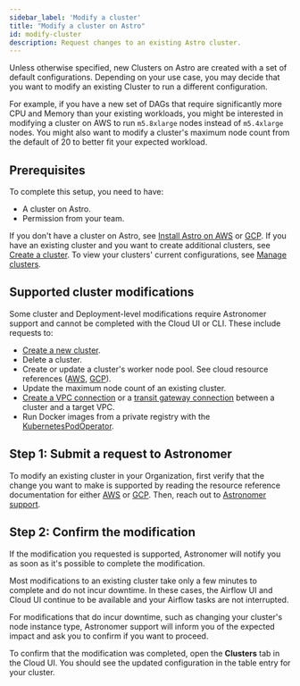 ```yaml
---
sidebar_label: 'Modify a cluster'
title: "Modify a cluster on Astro"
id: modify-cluster
description: Request changes to an existing Astro cluster.
---
```


Unless otherwise specified, new Clusters on Astro are created with a set of default configurations. Depending on your use case, you may decide that you want to modify an existing Cluster to run a different configuration.

For example, if you have a new set of DAGs that require significantly more CPU and Memory than your existing workloads, you might be interested in modifying a cluster on AWS to run `m5.8xlarge` nodes instead of `m5.4xlarge` nodes. You might also want to modify a cluster's maximum node count from the default of 20 to better fit your expected workload.

## Prerequisites

To complete this setup, you need to have:

- A cluster on Astro.
- Permission from your team.

If you don't have a cluster on Astro, see [Install Astro on AWS](install-aws.md) or [GCP](install-gcp.md). If you have an existing cluster and you want to create additional clusters, see [Create a cluster](create-cluster.md). To view your clusters' current configurations, see [Manage clusters](view-clusters.md).

## Supported cluster modifications

Some cluster and Deployment-level modifications require Astronomer support and cannot be completed with the Cloud UI or CLI. These include requests to:

- [Create a new cluster](create-cluster.md).
- Delete a cluster.
- Create or update a cluster's worker node pool. See cloud resource references ([AWS](resource-reference-aws.md#worker-node-pools), [GCP](resource-reference-gcp.md#deployment-worker-node-pools)).
- Update the maximum node count of an existing cluster.
- [Create a VPC connection](connect-external-services.md#vpc-peering) or a [transit gateway connection](connect-external-services.md#workload-identity-gcp-only) between a cluster and a target VPC.
- Run Docker images from a private registry with the [KubernetesPodOperator](kubernetespodoperator#run-images-from-a-private-registry).

## Step 1: Submit a request to Astronomer

To modify an existing cluster in your Organization, first verify that the change you want to make is supported by reading the resource reference documentation for either [AWS](resource-reference-aws.md) or [GCP](resource-reference-gcp.md). Then, reach out to [Astronomer support](https://support.astronomer.io).

## Step 2: Confirm the modification

If the modification you requested is supported, Astronomer will notify you as soon as it's possible to complete the modification.

Most modifications to an existing cluster take only a few minutes to complete and do not incur downtime. In these cases, the Airflow UI and Cloud UI continue to be available and your Airflow tasks are not interrupted.

For modifications that do incur downtime, such as changing your cluster's node instance type, Astronomer support will inform you of the expected impact and ask you to confirm if you want to proceed.

To confirm that the modification was completed, open the **Clusters** tab in the Cloud UI. You should see the updated configuration in the table entry for your cluster.

